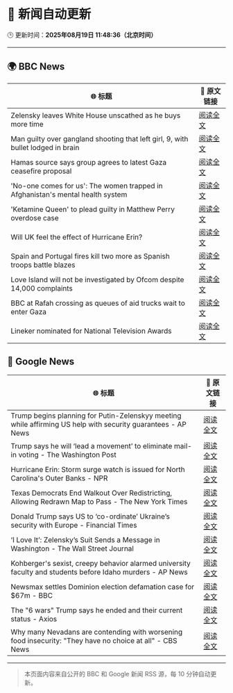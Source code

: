 # 🧠 新闻自动更新

🕒 更新时间：**2025年08月19日 11:48:36（北京时间）**

---

## 🌍 BBC News

| 🌐 标题 | 🔗 原文链接 |
|--------|-------------|
| Zelensky leaves White House unscathed as he buys more time | [阅读全文](https://www.bbc.com/news/articles/c80djre5m5vo?at_medium=RSS&at_campaign=rss) |
| Man guilty over gangland shooting that left girl, 9, with bullet lodged in brain | [阅读全文](https://www.bbc.com/news/articles/c939v7gejlpo?at_medium=RSS&at_campaign=rss) |
| Hamas source says group agrees to latest Gaza ceasefire proposal | [阅读全文](https://www.bbc.com/news/articles/ckgjye15zdlo?at_medium=RSS&at_campaign=rss) |
| 'No-one comes for us': The women trapped in Afghanistan's mental health system | [阅读全文](https://www.bbc.com/news/articles/c80dg700dego?at_medium=RSS&at_campaign=rss) |
| 'Ketamine Queen' to plead guilty in Matthew Perry overdose case | [阅读全文](https://www.bbc.com/news/articles/c62wnp7622po?at_medium=RSS&at_campaign=rss) |
| Will UK feel the effect of Hurricane Erin? | [阅读全文](https://www.bbc.com/weather/articles/cg7jy3jk2e4o?at_medium=RSS&at_campaign=rss) |
| Spain and Portugal fires kill two more as Spanish troops battle blazes | [阅读全文](https://www.bbc.com/news/articles/cz60y7npl32o?at_medium=RSS&at_campaign=rss) |
| Love Island will not be investigated by Ofcom despite 14,000 complaints | [阅读全文](https://www.bbc.com/news/articles/cj4wlpvdzjyo?at_medium=RSS&at_campaign=rss) |
| BBC at Rafah crossing as queues of aid trucks wait to enter Gaza | [阅读全文](https://www.bbc.com/news/videos/cev2nmwxe1po?at_medium=RSS&at_campaign=rss) |
| Lineker nominated for National Television Awards | [阅读全文](https://www.bbc.com/news/articles/c99mkd3xm9po?at_medium=RSS&at_campaign=rss) |

## 📰 Google News

| 🌐 标题 | 🔗 原文链接 |
|--------|-------------|
| Trump begins planning for Putin-Zelenskyy meeting while affirming US help with security guarantees - AP News | [阅读全文](https://news.google.com/rss/articles/CBMiogFBVV95cUxQVkxfTU5tQmZGVlVmTk9FOGY0WmlRZHcyVWlwZnNFUFNYV2NPZDljYWNETkVPTW9lR2k3YjJWN1FEb200SVpPME8yWkVnTURGNm04YklqYlBsRmlhQkdxbmNUcE83eUZHWW5XRl9DMzlyUTJLa3dpaDFoNDd0NC1DRmwwYjJQTGlYaFMyUjgwVmgwdVNXVDBZZWRnTklEdElXdmc?oc=5) |
| Trump says he will ‘lead a movement’ to eliminate mail-in voting - The Washington Post | [阅读全文](https://news.google.com/rss/articles/CBMikgFBVV95cUxPZnRhZGxuXzVzYTJRUG1rZ3FaeUNXZ2ZRNkJxc3hvb1JIN0VTdUlFRGxHVGhPeFdnOXExcXl2VF9GWFFiUVFrWHNJQWRGMVlHdE1Ja3cwUS1NdDB3VG9hd1BUaHVRU0hISFhkNi0xNXdfajlYdEo1Tzd3NEVZZ05kQWIxVE5NM3RBMVFPaGFNcnA5dw?oc=5) |
| Hurricane Erin: Storm surge watch is issued for North Carolina's Outer Banks - NPR | [阅读全文](https://news.google.com/rss/articles/CBMinAFBVV95cUxNVk52T2FzM3laWllxajNIcnI0aDlTVU9tek95WkYtZE5OTFdEclJlMVBVeEZ3RFd5VkhZWXpnZjNnU1pIT2pqdDRSOXkyVzBQazBVc1JDLUh1WUFxNzFTbGZfeVNodTRiV3luTGJlRXNHM1NYZndIWWVwc0sxQldSN2FieENsbV9LbGJPcUFSMFkxbG0zOTZZZzNGUjg?oc=5) |
| Texas Democrats End Walkout Over Redistricting, Allowing Redrawn Map to Pass - The New York Times | [阅读全文](https://news.google.com/rss/articles/CBMiggFBVV95cUxPMkhfa3NYeElrNzVMSXl2cGowNkdYQkVBV1RwSGxwLWlidENkQlNmLXZEN1MzTk5udThFdWowMVptUnVrMm5yNHNXMl9ZVndVVHdWRnhWV2pLNXJ4NmZYX1dVdlhlRVJpYjN1T0t1RllJRzVPTTRjX1V2bXdEODRGQ0Fn?oc=5) |
| Donald Trump says US to ‘co-ordinate’ Ukraine’s security with Europe - Financial Times | [阅读全文](https://news.google.com/rss/articles/CBMicEFVX3lxTE0zekY0VjYta3BsbHI2LUlkQk91VGpGVktHblJ3U0xSTWJIOVJZY3daSmtLLXJlM3ZwU3JiRUdLLTJXSHc2ZklmSWtLOHZFU2k0WmtPLWF3R0FTRkh4WTYtcXprUjl2MGUwV28wckRyOWE?oc=5) |
| ‘I Love It’: Zelensky’s Suit Sends a Message in Washington - The Wall Street Journal | [阅读全文](https://news.google.com/rss/articles/CBMikAFBVV95cUxQX3E3aEdMc1puZk1CcFZBQlg1Z1dRQ041S3Nmd2FHbDY1dl95VXl0TXIydjhTSlNlb2d0WDFSQ3NNd1BjWVlWLW1Fa0lVMklac0l2RDZJM29LYVhVWGZJdDNqd2RkT1h4UlRlMVpjeUpxYWNPZlZCbUl2OWNLTXB1MFAzVHM3WWRGc2VpNnR5OGU?oc=5) |
| Kohberger's sexist, creepy behavior alarmed university faculty and students before Idaho murders - AP News | [阅读全文](https://news.google.com/rss/articles/CBMipwFBVV95cUxPTTZSZ1oxSDNlX0k0b1dkd1lERXloM3VSYmFrRjJRZUE1TVF3UUcwLUNKRVdyNXpxaDBaS1ZudDViOTR2LUl2NHNQbUJBUGRLT0FvOUhrbF9CNnlVRFNLVU9iU0RhbWpQTGQtaktBV1AxeUpVM3lScmVGVzRyUTBPYl9iQWZrT1FRbHNGLU54Vkx2RWxVVHR0SXptSVl4N2lNTzdsYkNkQQ?oc=5) |
| Newsmax settles Dominion election defamation case for $67m - BBC | [阅读全文](https://news.google.com/rss/articles/CBMiWkFVX3lxTFBtWDdJMUJEYXpYRFhkTFFPRDFUZ0lzaExTSDV1VThwNS1xRDJodWkxV1I5WE5iME1HejQxMkRRQ1RQbXZXV0FPQjZ3bjlIZnl0RUF4cDh6NEhsQdIBX0FVX3lxTFBHQUVmUzlCam9NNVpKRUxCbGxQN29INko1YTNUUE9TeVpKak5vWkJTZktMbk1MNnJEdTZZaDVMMzE0SG15NW52Mkpzd1Y1bEMtRUpKOGJ4MlhTMUM5bzhF?oc=5) |
| The "6 wars" Trump says he ended and their current status - Axios | [阅读全文](https://news.google.com/rss/articles/CBMif0FVX3lxTE94ZlZlaEluYzNidDZadFdFS2ZUc0hXQzFZbnFrbFNqR3B3VFNzd1lLZmcwZjdCbjAtQ2pBX0kzMzFCX1g4Zmc3Z0R6X1hncEI5U1NJTEtEOEF1ODZpUWFtWUtBWVI4OWh4eGR6TjVuX3RqQUZnRlpBcUtmWDdVSG8?oc=5) |
| Why many Nevadans are contending with worsening food insecurity: "They have no choice at all" - CBS News | [阅读全文](https://news.google.com/rss/articles/CBMia0FVX3lxTE9lWWhWQWpBYnVjTG54cmFDQURaZWlDVVNmbWY1b2J1UV9yOVo2VDhjSkNiVnpTQWE0Y1JsSGpTVl82bkZodjBFQzBtbmY0T0gtcFNEZVUweUQ5bTVXVHZHNlhCM3BFTWx2ZGxB0gFwQVVfeXFMUDNtTmRobm1aenRSdTJRUUlkTWoydEttdEczRHFLZGY4REgxWE1EVEtfTGlnSWlZanZaZjFDQ1ozaklVQ1V3YUxlUjk2UWhlbWJ1TjhwaUcyVVdkWTBMZVBabDFwQWlhUkNIYklmdVlOWg?oc=5) |

---
> 本页面内容来自公开的 BBC 和 Google 新闻 RSS 源，每 10 分钟自动更新。